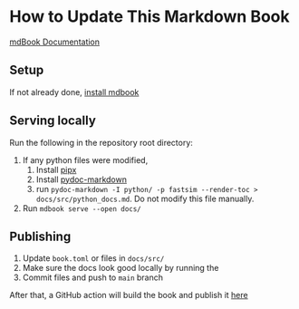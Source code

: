 # How to Update This Markdown Book

[mdBook Documentation](https://rust-lang.github.io/mdBook/)

## Setup

If not already done, [install mdbook](https://rust-lang.github.io/mdBook/guide/installation.html)

## Serving locally
Run the following in the repository root directory: 
1. If any python files were modified, 
    1. Install [pipx](https://github.com/pypa/pipx#install-pipx)
    1. Install [pydoc-markdown](https://niklasrosenstein.github.io/pydoc-markdown/#installation-)
    1. run `pydoc-markdown -I python/ -p fastsim --render-toc > docs/src/python_docs.md`. Do not modify this file manually. 
1. Run `mdbook serve --open docs/`

## Publishing
1. Update `book.toml` or files in `docs/src/`
1. Make sure the docs look good locally by running the 
1. Commit files and push to `main` branch

After that, a GitHub action will build the book and publish it [here](https://pages.github.nrel.gov/MBAP/mbap-computing/)